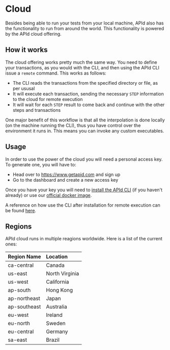 # Cloud

Besides being able to run your tests from your local machine, APId also has the functionality to run from around the world. This functionality is powered by the APId cloud offering.

## How it works

The cloud offering works pretty much the same way. You need to define your transactions, as you would with the CLI, and then using the APId CLI issue a `remote` command. This works as follows:

- The CLI reads the transactions from the specified directory or file, as per ususal
- It will execute each transaction, sending the necessary `STEP` information to the cloud for remote execution
- It will wait for each `STEP` result to come back and continue with the other steps and transactions

One major benefit of this workflow is that all the interpolation is done locally (on the machine running the CLI), thus you have control over the environment it runs in. This means you can invoke any custom executables.

## Usage

In order to use the power of the cloud you will need a personal access key. To generate one, you will have to:

- Head over to https://www.getapid.com and sign up
- Go to the dashboard and create a new access key

Once you have your key you will need to [install the APId CLI](../installation/cli.md) (if you haven't already) or use our [official docker image](../installation/docker.md).

A reference on how use the CLI after installation for remote execution can be found [here](../cli/remote.md).

## Regions

APId cloud runs in multiple reagions worldwide. Here is a list of the current ones:

| Region Name  | Location       |
| :----------- | :------------- |
| ca-central   | Canada         |
| us-east      | North Virginia |
| us-west      | California     |
| ap-south     | Hong Kong      |
| ap-northeast | Japan          |
| ap-southeast | Australia      |
| eu-west      | Ireland        |
| eu-north     | Sweden         |
| eu-central   | Germany        |
| sa-east      | Brazil         |
